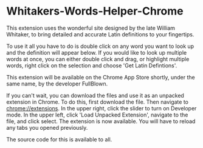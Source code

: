 # Whitakers-Words-Helper-Chrome

This extension uses the wonderful site designed by the late William Whitaker, to bring detailed and accurate Latin definitions to your fingertips.

To use it all you have to do is double click on any word you want to look up and the definition will appear below. If you would like to look up multiple words at once, you can either double click and drag, or highlight multiple words, right click on the selection and choose 'Get Latin Defintions'.

This extension will be available on the Chrome App Store shortly, under the same name, by the developer FullBlown.

If you can't wait, you can download the files and use it as an unpacked extension in Chrome. To do this, first download the file. Then navigate to [chrome://extensions](chrome://extensions). In the upper right, click the slider to turn on Developer mode. In the upper left, click 'Load Unpacked Extension', navigate to the file, and click select. The extension is now available. You will have to reload any tabs you opened previously.

The source code for this is available to all.
